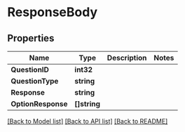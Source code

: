 # ResponseBody

## Properties

Name | Type | Description | Notes
------------ | ------------- | ------------- | -------------
**QuestionID** | **int32** |  | 
**QuestionType** | **string** |  | 
**Response** | **string** |  | 
**OptionResponse** | **[]string** |  | 

[[Back to Model list]](../README.md#documentation-for-models) [[Back to API list]](../README.md#documentation-for-api-endpoints) [[Back to README]](../README.md)


